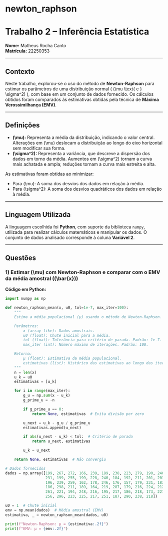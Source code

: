 # newton_raphson

# **Trabalho 2 – Inferência Estatística**  
**Nome:** Matheus Rocha Canto  
**Matrícula:** 22250353  

---

## **Contexto**  
Neste trabalho, explorou-se o uso do método de **Newton-Raphson** para estimar os parâmetros de uma distribuição normal \( (\mu \text{ e } \sigma^2) \), com base em um conjunto de dados fornecido. Os cálculos obtidos foram comparados às estimativas obtidas pela técnica de **Máxima Verossimilhança (EMV)**.

---

## **Definições**  
- **\(\mu\):** Representa a média da distribuição, indicando o valor central. Alterações em \(\mu\) deslocam a distribuição ao longo do eixo horizontal sem modificar sua forma.  
- **\(\sigma^2\):** Representa a variância, que descreve a dispersão dos dados em torno da média. Aumentos em \(\sigma^2\) tornam a curva mais achatada e ampla; reduções tornam a curva mais estreita e alta.

As estimativas foram obtidas ao minimizar:
- Para \(\mu\): A soma dos desvios dos dados em relação à média.  
- Para \(\sigma^2\): A soma dos desvios quadráticos dos dados em relação à média.

---

## **Linguagem Utilizada**  
A linguagem escolhida foi **Python**, com suporte da biblioteca `numpy`, utilizada para realizar cálculos matemáticos e manipular os dados. O conjunto de dados analisado corresponde à coluna **Variável 2**.

---

## **Questões**

### **1) Estimar \(\mu\) com Newton-Raphson e comparar com o EMV da média amostral (\(\bar{x}\))**

**Código em Python:**

```python
import numpy as np

def newton_raphson_mean(x, u0, tol=1e-7, max_iter=100):
    """
    Estima a média populacional (μ) usando o método de Newton-Raphson.

    Parâmetros:
        x (array-like): Dados amostrais.
        u0 (float): Chute inicial para a média.
        tol (float): Tolerância para critério de parada. Padrão: 1e-7.
        max_iter (int): Número máximo de iterações. Padrão: 100.

    Retorna:
        μ (float): Estimativa da média populacional.
        estimativas (list): Histórico das estimativas ao longo das iterações.
    """
    n = len(x)
    u_k = u0
    estimativas = [u_k]

    for i in range(max_iter):
        g_u = np.sum(x - u_k)
        g_prime_u = -n

        if g_prime_u == 0:
            return None, estimativas  # Evita divisão por zero

        u_next = u_k - g_u / g_prime_u
        estimativas.append(u_next)

        if abs(u_next - u_k) < tol:  # Critério de parada
            return u_next, estimativas

        u_k = u_next

    return None, estimativas  # Não convergiu

# Dados fornecidos
dados = np.array([199, 267, 272, 166, 239, 189, 238, 223, 279, 190, 240, 209, 210, 171, 255, 232, 147, 268,
                  231, 199, 255, 199, 228, 240, 184, 192, 211, 201, 203, 243, 181, 382, 186, 198, 165, 219,
                  196, 239, 259, 162, 178, 246, 176, 157, 179, 231, 183, 213, 230, 134, 181, 234, 161, 289,
                  186, 298, 211, 189, 164, 219, 287, 179, 216, 224, 212, 230, 231, 185, 180, 205, 219, 286,
                  261, 221, 194, 248, 216, 195, 217, 186, 218, 173, 221, 206, 215, 176, 240, 234, 190, 204,
                  256, 296, 223, 225, 217, 251, 187, 290, 238, 218])

u0 = 1  # Chute inicial
emv = np.mean(dados)  # Média amostral (EMV)
estimativa, _ = newton_raphson_mean(dados, u0)

print(f"Newton-Raphson: μ = {estimativa:.2f}")
print(f"EMV: μ = {emv:.2f}")
